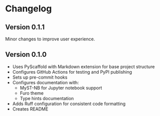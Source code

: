 # Changelog

## Version 0.1.1

Minor changes to improve user experience.

## Version 0.1.0

- Uses PyScaffold with Markdown extension for base project structure
- Configures GitHub Actions for testing and PyPI publishing
- Sets up pre-commit hooks
- Configures documentation with:
  - MyST-NB for Jupyter notebook support
  - Furo theme
  - Type hints documentation
- Adds Ruff configuration for consistent code formatting
- Creates README
